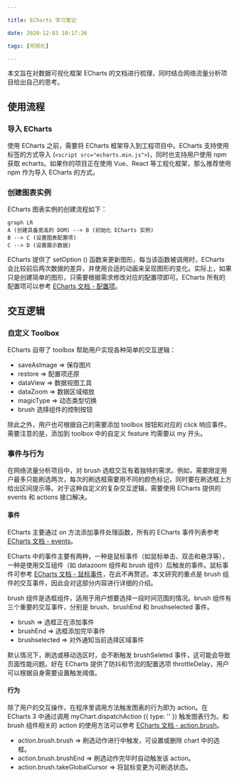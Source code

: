 ```yaml
---

title: ECharts 学习笔记

date: 2020-12-03 10:17:26

tags: [可视化]

---
```


本文旨在对数据可视化框架 ECharts 的文档进行梳理，同时结合网络流量分析项目给出自己的思考。

<!-- more -->

## 使用流程

### 导入 ECharts

使用 ECharts 之前，需要将 ECharts 框架导入到工程项目中。ECharts 支持使用标签的方式导入 (`<script src="echarts.min.js">`)，同时也支持用户使用 npm 获取 echarts。如果你的项目正在使用 Vue、React 等工程化框架，那么推荐使用 npm 作为导入 ECharts 的方式。

### 创建图表实例

ECharts 图表实例的创建流程如下：

```mermaid
graph LR
A (创建具备宽高的 DOM) --> B (初始化 ECharts 实例) 
B --> C (设置图表配置项) 
C --> D (设置展示数据)
```

ECharts 提供了 setOption () 函数来更新图形，每当该函数被调用时，ECharts 会比较前后两次数据的差异，并使用合适的动画来呈现图形的变化。实际上，如果只是创建简单的图形，只需要根据需求修改对应的配置项即可。ECharts 所有的配置项可以参考 [ECharts 文档 - 配置项](https://echarts.apache.org/zh/option.html#title)。

## 交互逻辑

### 自定义 Toolbox

ECharts 自带了 toolbox 帮助用户实现各种简单的交互逻辑：

- saveAsImage => 保存图片
- restore => 配置项还原
- dataView => 数据视图工具
- dataZoom => 数据区域缩放
- magicType => 动态类型切换
- brush 选择组件的控制按钮

除此之外，用户也可根据自己的需要添加 toolbox 按钮和对应的 click 响应事件。需要注意的是，添加到 toolbox 中的自定义 feature 均需要以 my 开头。

### 事件与行为

在网络流量分析项目中，对 brush 选框交互有着独特的需求。例如，需要限定用户最多只能刷选两次，每次的刷选框需要用不同的颜色标记，同时要在刷选框上方给出区间提示等。对于这种自定义的复杂交互逻辑，需要使用 ECharts 提供的 events 和 actions 接口解决。

#### 事件

ECharts 主要通过 on 方法添加事件处理函数，所有的 ECharts 事件列表参考 [ECharts 文档 - events](https://echarts.apache.org/zh/api.html#events)。

ECharts 中的事件主要有两种，一种是鼠标事件（如鼠标单击、双击和悬浮等），一种是使用交互组件（如 datazoom 组件和 brush 组件）后触发的事件。鼠标事件可参考 [ECharts 文档 - 鼠标事件](https://echarts.apache.org/zh/api.html#events)，在此不再赘述。本文研究的重点是 brush 组件的交互事件，因此会对这部分内容进行详细的介绍。

brush 组件是选框组件，适用于用户想要选择一段时间范围的情况。brush 组件有三个重要的交互事件，分别是 brush、brushEnd 和 brushselected 事件。

- brush => 选框正在添加事件
- brushEnd => 选框添加完毕事件
- brushselected => 对外通知当前选择区域事件

默认情况下，刷选或移动选区时，会不断触发 brushSeleted 事件，这可能会导致页面性能问题。好在 ECharts 提供了防抖和节流的配置选项 throttleDelay，用户可以根据自身需要设置触发阈值。

#### 行为

除了用户的交互操作，在程序里调用方法触发图表的行为即为 action。在 ECharts 3 中通过调用 myChart.dispatchAction ({ type: '' }) 触发图表行为。和 brush 组件相关的 action 的使用方法可以参考 [ECharts 文档 - action.brush](https://echarts.apache.org/zh/api.html#action.brush)。

- action.brush.brush => 刷选动作进行中触发，可设置或删除 chart 中的选框。
- action.brush.brushEnd => 刷选动作完毕时自动触发该 action。
- action.brush.takeGlobalCursor => 将鼠标变更为可刷选状态。